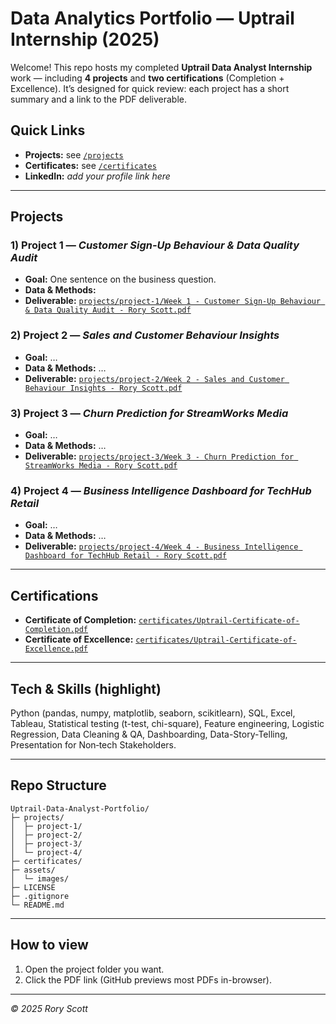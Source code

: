 # Data Analytics Portfolio — Uptrail Internship (2025)

Welcome! This repo hosts my completed **Uptrail Data Analyst Internship** work — including **4 projects** and **two certifications** (Completion + Excellence). It’s designed for quick review: each project has a short summary and a link to the PDF deliverable.

##  Quick Links
-  **Projects:** see [`/projects`](projects)
-  **Certificates:** see [`/certificates`](certificates)
-  **LinkedIn:** *add your profile link here*

---

## Projects

### 1) Project 1 — *Customer Sign-Up Behaviour & Data Quality Audit*
- **Goal:** One sentence on the business question.
- **Data & Methods:**
- **Deliverable:** [`projects/project-1/Week 1 - Customer Sign-Up Behaviour & Data Quality Audit - Rory Scott.pdf`](projects/project-1/Week%201%20-%20Customer%20Sign-Up%20Behaviour%20&%20Data%20Quality%20Audit%20-%20Rory%20Scott.pdf)

### 2) Project 2 — *Sales and Customer Behaviour Insights*
- **Goal:** …
- **Data & Methods:** …
- **Deliverable:** [`projects/project-2/Week 2 - Sales and Customer Behaviour Insights - Rory Scott.pdf`](projects/project-2/Week%202%20-%20Sales%20and%20Customer%20Behaviour%20Insights%20-%20Rory%20Scott.pdf)

### 3) Project 3 — *Churn Prediction for StreamWorks Media*
- **Goal:** …
- **Data & Methods:** …
- **Deliverable:** [`projects/project-3/Week 3 - Churn Prediction for StreamWorks Media - Rory Scott.pdf`](projects/project-3/Week%203%20-%20Churn%20Prediction%20for%20StreamWorks%20Media%20-%20Rory%20Scott.pdf)

### 4) Project 4 — *Business Intelligence Dashboard for TechHub Retail*
- **Goal:** …
- **Data & Methods:** …
- **Deliverable:** [`projects/project-4/Week 4 - Business Intelligence Dashboard for TechHub Retail - Rory Scott.pdf`](projects/project-4/Week%204%20-%20Business%20Intelligence%20Dashboard%20for%20TechHub%20Retail%20-%20Rory%20Scott.pdf)

---

## Certifications

- **Certificate of Completion:** [`certificates/Uptrail-Certificate-of-Completion.pdf`](certificates/Uptrail-Certificate-of-Completion.pdf)
- **Certificate of Excellence:** [`certificates/Uptrail-Certificate-of-Excellence.pdf`](certificates/Uptrail-Certificate-of-Excellence.pdf)

---

## Tech & Skills (highlight)
Python (pandas, numpy, matplotlib, seaborn, scikitlearn), SQL, Excel, Tableau, Statistical testing (t-test, chi-square), Feature engineering, Logistic Regression, Data Cleaning & QA, Dashboarding, Data-Story-Telling, Presentation for Non‑tech Stakeholders.

---

## Repo Structure
```
Uptrail-Data-Analyst-Portfolio/
├─ projects/
│  ├─ project-1/
│  ├─ project-2/
│  ├─ project-3/
│  └─ project-4/
├─ certificates/
├─ assets/
│  └─ images/
├─ LICENSE
├─ .gitignore
└─ README.md
```

---

## How to view
1) Open the project folder you want.  
2) Click the PDF link (GitHub previews most PDFs in-browser).

---

*© 2025 Rory Scott*
